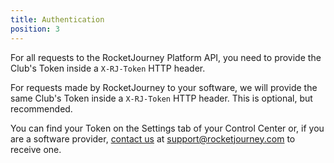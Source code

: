 ```yaml
---
title: Authentication
position: 3
---
```


For all requests to the RocketJourney Platform API, you need to provide the Club's Token inside a `X-RJ-Token` HTTP header.

For requests made by RocketJourney to your software, we will provide the same Club's Token inside a `X-RJ-Token` HTTP header. This is optional, but recommended.

You can find your Token on the Settings tab of your Control Center or, if you are a software provider, [contact us](mailto:support@rocketjourney) at [support@rocketjourney.com](mailto:support@rocketjourney) to receive one.
